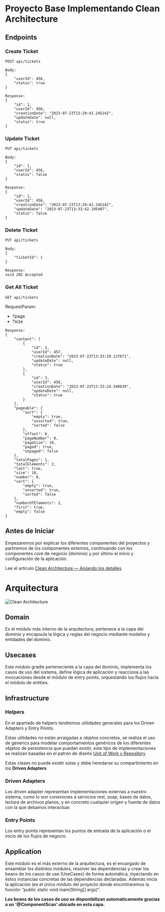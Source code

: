 # Proyecto Base Implementando Clean Architecture


## Endpoints 

### Create Ticket
`POST api/tickets`

```
Body:
{
    "userId": 456,
    "status": true
}
```
```
Response:
{
    "id": 1,
    "userId": 456,
    "creationDate": "2023-07-23T13:29:42.245242",
    "updateDate": null,
    "status": true
}
```

### Update Ticket
`PUT api/tickets`

```
Body:
{
    "id": 1,
    "userId": 456,
    "status": false
}
```
```
Response:
{
    "id": 1,
    "userId": 456,
    "creationDate": "2023-07-23T13:29:42.245242",
    "updateDate": "2023-07-23T13:31:42.195407",
    "status": false
}
```

### Delete Ticket
`PUT api/tickets`

```
Body:
{
    "ticketId": 1
}
```
```
Response:
void 202 Accepted
```
### Get All Ticket
`GET api/tickets`

RequestParam:
- ?page
- ?size

```
Response:
{
    "content": [
        {
            "id": 2,
            "userId": 457,
            "creationDate": "2023-07-23T13:33:20.127671",
            "updateDate": null,
            "status": true
        },
        {
            "id": 3,
            "userId": 458,
            "creationDate": "2023-07-23T13:33:24.340639",
            "updateDate": null,
            "status": true
        }
    ],
    "pageable": {
        "sort": {
            "empty": true,
            "unsorted": true,
            "sorted": false
        },
        "offset": 0,
        "pageNumber": 0,
        "pageSize": 10,
        "paged": true,
        "unpaged": false
    },
    "totalPages": 1,
    "totalElements": 2,
    "last": true,
    "size": 10,
    "number": 0,
    "sort": {
        "empty": true,
        "unsorted": true,
        "sorted": false
    },
    "numberOfElements": 2,
    "first": true,
    "empty": false
}
```

## Antes de Iniciar

Empezaremos por explicar los diferentes componentes del proyectos y partiremos de los componentes externos, continuando con los componentes core de negocio (dominio) y por último el inicio y configuración de la aplicación.

Lee el artículo [Clean Architecture — Aislando los detalles](https://medium.com/bancolombia-tech/clean-architecture-aislando-los-detalles-4f9530f35d7a)

# Arquitectura

![Clean Architecture](https://miro.medium.com/max/1400/1*ZdlHz8B0-qu9Y-QO3AXR_w.png)

## Domain

Es el módulo más interno de la arquitectura, pertenece a la capa del dominio y encapsula la lógica y reglas del negocio mediante modelos y entidades del dominio.

## Usecases

Este módulo gradle perteneciente a la capa del dominio, implementa los casos de uso del sistema, define lógica de aplicación y reacciona a las invocaciones desde el módulo de entry points, orquestando los flujos hacia el módulo de entities.

## Infrastructure

### Helpers

En el apartado de helpers tendremos utilidades generales para los Driven Adapters y Entry Points.

Estas utilidades no están arraigadas a objetos concretos, se realiza el uso de generics para modelar comportamientos
genéricos de los diferentes objetos de persistencia que puedan existir, este tipo de implementaciones se realizan
basadas en el patrón de diseño [Unit of Work y Repository](https://medium.com/@krzychukosobudzki/repository-design-pattern-bc490b256006)

Estas clases no puede existir solas y debe heredarse su compartimiento en los **Driven Adapters**

### Driven Adapters

Los driven adapter representan implementaciones externas a nuestro sistema, como lo son conexiones a servicios rest,
soap, bases de datos, lectura de archivos planos, y en concreto cualquier origen y fuente de datos con la que debamos
interactuar.

### Entry Points

Los entry points representan los puntos de entrada de la aplicación o el inicio de los flujos de negocio.

## Application

Este módulo es el más externo de la arquitectura, es el encargado de ensamblar los distintos módulos, resolver las dependencias y crear los beans de los casos de use (UseCases) de forma automática, inyectando en éstos instancias concretas de las dependencias declaradas. Además inicia la aplicación (es el único módulo del proyecto donde encontraremos la función “public static void main(String[] args)”.

**Los beans de los casos de uso se disponibilizan automaticamente gracias a un '@ComponentScan' ubicado en esta capa.**
